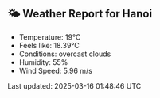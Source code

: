 <!-- WEATHER-START -->
## 🌤 Weather Report for Hanoi

- Temperature: 19°C
- Feels like: 18.39°C
- Conditions: overcast clouds
- Humidity: 55%
- Wind Speed: 5.96 m/s

Last updated: 2025-03-16 01:48:46 UTC
<!-- WEATHER-END -->
